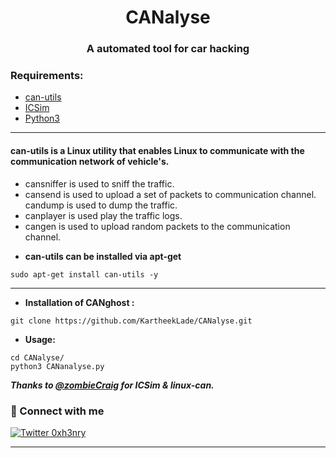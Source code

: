 <h1 align="center"> <b>CANalyse</b></h1>
<h3 align="center"><b>A automated tool for car hacking</b></h3> 

### Requirements:

* [can-utils](https://github.com/linux-can/can-utils)
* [ICSim](https://github.com/zombieCraig/ICSim)
* [Python3](https://www.python.org/)

***

#### can-utils is a Linux utility that enables Linux to communicate with the communication network of vehicle's. 
- cansniffer is used to sniff the traffic.
- cansend is used to upload a set of packets to communication channel.
 candump is used to dump the traffic.
- canplayer is used play the traffic logs.
- cangen is used to upload random packets to the communication channel. 

 + **can-utils can be installed via apt-get**
 ```
 sudo apt-get install can-utils -y
 ```
 ***
 
 + **Installation of CANghost :**
 ```
 git clone https://github.com/KartheekLade/CANalyse.git
 ```
 + **Usage:**
 ```
 cd CANalyse/
 python3 CANanalyse.py

 ```


 ***Thanks to [@zombieCraig](https://github.com/zombieCraig) for ICSim & linux-can.***
 
 
### 🤝 Connect with me

[![Twitter 0xh3nry](https://img.shields.io/badge/twitter-%231DA1F2.svg?&style=for-the-badge&logo=twitter&logoColor=white)](https://twitter.com/0xh3nry)


---
